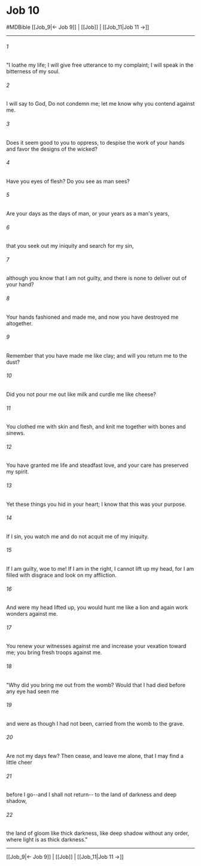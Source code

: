 # Job 10
#MDBible
[[Job_9|← Job 9]] | [[Job]] | [[Job_11|Job 11 →]]

***

###### 1 
"I loathe my life; I will give free utterance to my complaint; I will speak in the bitterness of my soul. 

###### 2 
I will say to God, Do not condemn me; let me know why you contend against me. 

###### 3 
Does it seem good to you to oppress, to despise the work of your hands and favor the designs of the wicked? 

###### 4 
Have you eyes of flesh? Do you see as man sees? 

###### 5 
Are your days as the days of man, or your years as a man's years, 

###### 6 
that you seek out my iniquity and search for my sin, 

###### 7 
although you know that I am not guilty, and there is none to deliver out of your hand? 

###### 8 
Your hands fashioned and made me, and now you have destroyed me altogether. 

###### 9 
Remember that you have made me like clay; and will you return me to the dust? 

###### 10 
Did you not pour me out like milk and curdle me like cheese? 

###### 11 
You clothed me with skin and flesh, and knit me together with bones and sinews. 

###### 12 
You have granted me life and steadfast love, and your care has preserved my spirit. 

###### 13 
Yet these things you hid in your heart; I know that this was your purpose. 

###### 14 
If I sin, you watch me and do not acquit me of my iniquity. 

###### 15 
If I am guilty, woe to me! If I am in the right, I cannot lift up my head, for I am filled with disgrace and look on my affliction. 

###### 16 
And were my head lifted up, you would hunt me like a lion and again work wonders against me. 

###### 17 
You renew your witnesses against me and increase your vexation toward me; you bring fresh troops against me. 

###### 18 
"Why did you bring me out from the womb? Would that I had died before any eye had seen me 

###### 19 
and were as though I had not been, carried from the womb to the grave. 

###### 20 
Are not my days few? Then cease, and leave me alone, that I may find a little cheer 

###### 21 
before I go--and I shall not return-- to the land of darkness and deep shadow, 

###### 22 
the land of gloom like thick darkness, like deep shadow without any order, where light is as thick darkness." 

***

[[Job_9|← Job 9]] | [[Job]] | [[Job_11|Job 11 →]]
